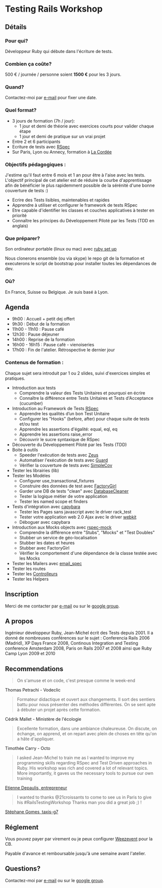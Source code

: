 # Testing Rails Workshop

## Détails
### Pour qui?

Développeur Ruby qui débute dans l'écriture de tests.

### Combien ça coûte?
500 € / journée / personne soient **1500 €** pour les 3 jours.

### Quand?

Contactez-moi par [e-mail](mailto:jean-michel@21croissants.com) pour fixer une date.

### Quel format?

* 3 jours de formation (7h / jour):
  * 1 jour et demi de théorie avec exercices courts pour valider chaque étape
  * 1 jour et demi de pratique sur un vrai projet
* Entre 2 et 6 participants
* Ecriture de tests avec [RSpec](http://rspec.info/)
* Sur Paris, Lyon ou Annecy, formation à [La Cordée]( http://www.la-cordee.net/ )

### Objectifs pédagogiques :

J'estime qu'il faut entre 6 mois et 1 an pour être à l'aise avec les tests. L'objectif principal de cet atelier est de réduire la courbe d'apprentissage afin de bénéficier le plus rapidemment possible de la sérénité d'une bonne couverture de tests :)

* Ecrire des Tests lisibles, maintenables et rapides
* Apprendre à utiliser et configurer le framework de tests RSpec
* Etre capable d'identifier les classes et couches applicatives à tester en priorité
* Connaître les principes du Développement Piloté par les Tests (TDD en anglais)

### Que préparer?

Son ordinateur portable (linux ou mac) avec [ruby set up](http://installfest.railsbridge.org/installfest/installfest)

Nous clonerons ensemble (ou via skype) le repo git de la formation et executerons le script de bootstrap pour installer toutes les dépendances de dev.

### Où?

En France, Suisse ou Belgique. Je suis basé à Lyon.

## Agenda

* 9h00  : Accueil + petit dej offert
* 9h30  : Début de la formation
* 11h00 - 11h10 : Pause café
* 12h30 : Pause déjeuner
* 14h00 : Reprise de la formation
* 16h00 - 16h15 : Pause café - vienoiseries
* 17h00 : Fin de l'atelier. Rétrospective le dernier jour

### Contenus de formation :

Chaque sujet sera introduit par 1 ou 2 slides, suivi d'exercices simples et pratiques.

* Introduction aux tests
  * Comprendre la valeur des Tests Unitaires et pourquoi en écrire
  * Connaître la différence entre Tests Unitaires et Tests d'Acceptance (cucumber)
* Introduction au Framework de Tests [RSpec](https://www.relishapp.com/rspec)
  * Apprendre les qualités d’un bon Test Unitaire
  * Configurer les "Hooks" (before, after) pour chaque suite de tests et/ou test
  * Apprendre les assertions d'égalité: equal, eql, eq
  * Apprendre les assertions raise_error
  * Découvrir le sucre syntaxique de RSpec
* Découverte du Développement Piloté par les Tests (TDD)
* Boite à outils
  * Speeder l'exécution de tests avec [Zeus](https://github.com/burke/zeus)
  * Automatiser l'exécution de tests avec [Guard](https://github.com/guard/guard)
  * Vérifier la couverture de tests avec [SimpleCov](https://github.com/colszowka/simplecov)
* Tester les librairies (lib)
* Tester les Modèles
  * Configurer use_transactional_fixtures
  * Construire des données de test avec [FactoryGirl](https://github.com/thoughtbot/factory_girl)
  * Garder une DB de tests "clean" avec [DatabaseCleaner](https://github.com/bmabey/database_cleaner)
  * Tester la logique métier de votre application
  * Tester les named scope et finders
* Tests d'intégration avec [capybara](https://github.com/jnicklas/capybara)
  * Tester les Pages sans javascript avec le driver rack_test
  * Tester votre application web 2.0 Ajax avec le driver [webkit](https://github.com/thoughtbot/capybara-webkit)
  * Déboguer avec capybara
* Introduction aux Mocks objects avec [rspec-mock](https://www.relishapp.com/rspec/rspec-mocks/docs)
  * Comprendre la différence entre "Stubs", "Mocks" et "Test Doubles"
  * Stubber un service de géo-localisation
  * Stubber les dates et heures
  * Stubber avec FactoryGirl
  * Vérifier le comportement d'une dépendance de la classe testée avec les Mocks
* Tester les Mailers avec [email_spec](https://github.com/bmabey/email-spec)
* Tester les routes
* Tester les [Controlleurs](http://solnic.eu/2012/02/02/yes-you-should-write-controller-tests.html)
* Tester les Helpers

## Inscription

Merci de me contacter par [e-mail](mailto:jean-michel@21croissants.com) ou sur le [google group](https://groups.google.com/forum/?fromgroups#!forum/atelier-testing-rails).

## A propos
Ingénieur développeur Ruby, Jean-Michel écrit des Tests depuis 2001.
Il a donné de nombreuses conférences sur le sujet : Conferencia Rails 2006 (Madrid), XP Days France 2008, Continous Integration and Testing conference Amsterdam 2008, Paris on Rails 2007 et 2008 ainsi que Ruby Camp Lyon 2009 et 2010

## Recommendations

> On s'amuse et on code, c'est presque comme le week-end
  
  Thomas Petrachi - Vodeclic

> Formateur didactique et ouvert aux changements. Il sort des sentiers battu pour nous présenter des méthodes différentes. On se sent apte à débuter un projet après cette formation.
  
  Cédrik Mallet - Ministère de l'écologie
  
> Excellente formation, dans une ambiance chaleureuse. On discute, on échange, on apprend, et on repart avec plein de choses en tête qu'on a hâte d'appliquer.
  
  Timothée Carry - Octo  

> I asked Jean-Michel to train me as I wanted to improve my programming skills regarding RSpec and Test Driven approaches in Ruby. His workshop was rich and covered a lot of relevant topics. More importantly, it gaves us the necessary tools to pursue our own training

[Etienne Depaulis, entrepreneur](http://etiennedepaulis.com/)

> I wanted to thanks @21croissants to come to see us in Paris to give his #RailsTestingWorkshop Thanks man you did a great job ;) !

[Stéphane Gomes, taxis-g7](https://twitter.com/e_quilibre/status/279098165167284224)

## Réglement

Vous pouvez payer par virement ou je peux configurer [Weezevent](http://weezevent.com) pour la CB.

Payable d'avance et remboursable jusqu'à une semaine avant l'atelier.

## Questions?

Contactez-moi par [e-mail](mailto:jean-michel@21croissants.com) ou sur le [google group](https://groups.google.com/forum/?fromgroups#!forum/atelier-testing-rails).
